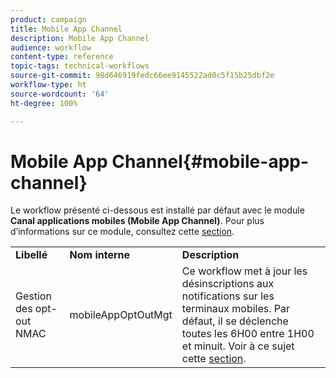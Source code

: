```yaml
---
product: campaign
title: Mobile App Channel
description: Mobile App Channel
audience: workflow
content-type: reference
topic-tags: technical-workflows
source-git-commit: 98d646919fedc66ee9145522ad0c5f15b25dbf2e
workflow-type: ht
source-wordcount: '64'
ht-degree: 100%

---
```



# Mobile App Channel{#mobile-app-channel}

Le workflow présenté ci-dessous est installé par défaut avec le module **Canal applications mobiles (Mobile App Channel)**. Pour plus d’informations sur ce module, consultez cette [section](../../delivery/using/about-mobile-app-channel.md).

<table> 
 <tbody> 
  <tr> 
   <td> <strong>Libellé</strong><br /> </td> 
   <td> <strong>Nom interne</strong><br /> </td> 
   <td> <strong>Description</strong><br /> </td> 
  </tr> 
  <tr> 
   <td> <span class="uicontrol">Gestion des opt-out NMAC</span> <br /> </td> 
   <td> <span class="uicontrol">mobileAppOptOutMgt</span> <br /> </td> 
   <td> Ce workflow met à jour les désinscriptions aux notifications sur les terminaux mobiles. Par défaut, il se déclenche toutes les 6H00 entre 1H00 et minuit. Voir à ce sujet cette <a href="../../delivery/using/understanding-quarantine-management.md#push-notification-quarantines">section</a>.<br /> </td> 
  </tr> 
 </tbody> 
</table>


